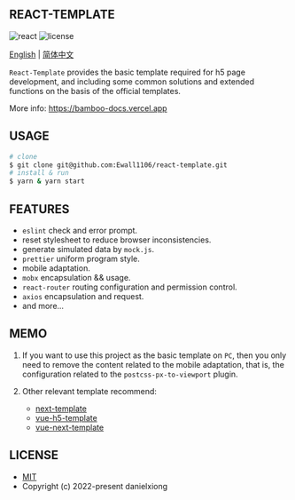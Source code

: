 ## REACT-TEMPLATE

<p>
  <a>
    <img src="https://img.shields.io/badge/react-16.14.0-blue.svg" alt="react">
  </a>
  <a>
    <img src="https://img.shields.io/github/license/mashape/apistatus.svg" alt="license">
  </a>
</p>

[English](https://github.com/Ewall1106/react-template/blob/main/README.md) | [简体中文](https://github.com/Ewall1106/react-template/blob/main/README.zh.md)

`React-Template` provides the basic template required for h5 page development, and including some common solutions and extended functions on the basis of the official templates.

More info: https://bamboo-docs.vercel.app

## USAGE

```bash
# clone
$ git clone git@github.com:Ewall1106/react-template.git
# install & run
$ yarn & yarn start
```

## FEATURES

- `eslint` check and error prompt.
- reset stylesheet to reduce browser inconsistencies.
- generate simulated data by `mock.js`.
- `prettier` uniform program style.
- mobile adaptation.
- `mobx` encapsulation && usage.
- `react-router` routing configuration and permission control.
- `axios` encapsulation and request.
- and more...

## MEMO

1. If you want to use this project as the basic template on `PC`, then you only need to remove the content related to the mobile adaptation, that is, the configuration related to the `postcss-px-to-viewport` plugin.

2. Other relevant template recommend:

   - [next-template](https://github.com/Ewall1106/next-template)
   - [vue-h5-template](https://github.com/Ewall1106/vue-h5-template)
   - [vue-next-template](https://github.com/Ewall1106/vue-next-template)

## LICENSE

- [MIT](https://github.com/Ewall1106/react-template/blob/main/LICENSE)
- Copyright (c) 2022-present danielxiong
